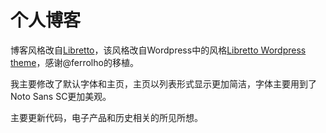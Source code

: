 # 个人博客

博客风格改自[Libretto](https://ferrolho.github.io/jekyll-theme-libretto)，该风格改自Wordpress中的风格[Libretto Wordpress theme](https://wordpress.org/themes/libretto/)，感谢@ferrolho的移植。

我主要修改了默认字体和主页，主页以列表形式显示更加简洁，字体主要用到了Noto Sans SC更加美观。

主要更新代码，电子产品和历史相关的所见所想。
